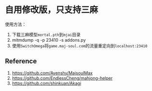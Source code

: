# 自用修改版，只支持三麻
使用方法：

1. 下载三麻模型`mortal.pth`到`mjai`目录
2. mitmdump -q -p 23410 -s addons.py
3. 使用`SwitchOmega`将`game.maj-soul.com`的流量重定向到`localhost:23410`

## Reference
1. https://github.com/Avenshy/MajsoulMax
2. https://github.com/EndlessCheng/mahjong-helper
3. https://github.com/shinkuan/Akagi
